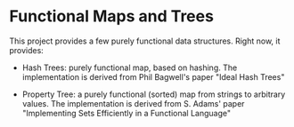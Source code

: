 
Functional Maps and Trees
==========================

This project provides a few purely functional data structures.
Right now, it provides:

  - Hash Trees: purely functional map, based on hashing. The
    implementation is derived from Phil Bagwell's paper "Ideal Hash 
    Trees"

  - Property Tree: a purely functional (sorted) map from 
    strings to arbitrary values. The implementation is derived
    from S. Adams' paper "Implementing Sets Efficiently in a Functional 
    Language"

